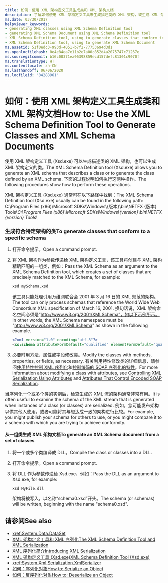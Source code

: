 ```yaml
---
title: 如何：使用 XML 架构定义工具生成类和 XML 架构文档
description: 了解如何使用 XML 架构定义工具来生成描述类的 XML 架构，或生成 XML 架构定义的类。
ms.date: 03/30/2017
helpviewer_keywords:
- generating XML classes using XML Schema Definition tool
- generating XML Schema Document using XML Schema Definition tool
- XML Schema Definition tool, using to generate classes that conform to specific schema
- XML Schema Definition tool, using to generate XML Schema Document
ms.assetid: 51f0edc3-993d-4051-b7f2-77753694d3d1
ms.openlocfilehash: 0e4e84ea7e11b2e7a00c852d4a2075747c71267e
ms.sourcegitcommit: b16c00371ea06398859ecd157defc81301c9070f
ms.translationtype: HT
ms.contentlocale: zh-CN
ms.lasthandoff: 06/06/2020
ms.locfileid: "84288961"
---
```

# <a name="how-to-use-the-xml-schema-definition-tool-to-generate-classes-and-xml-schema-documents"></a><span data-ttu-id="d9de1-103">如何：使用 XML 架构定义工具生成类和 XML 架构文档</span><span class="sxs-lookup"><span data-stu-id="d9de1-103">How to: Use the XML Schema Definition Tool to Generate Classes and XML Schema Documents</span></span>
<span data-ttu-id="d9de1-104">使用 XML 架构定义工具 (Xsd.exe) 可以生成描述类的 XML 架构，也可以生成 XML 架构定义的类。</span><span class="sxs-lookup"><span data-stu-id="d9de1-104">The XML Schema Definition tool (Xsd.exe) allows you to generate an XML schema that describes a class or to generate the class defined by an XML schema.</span></span> <span data-ttu-id="d9de1-105">下面的过程说明如何执行这两种操作。</span><span class="sxs-lookup"><span data-stu-id="d9de1-105">The following procedures show how to perform these operations.</span></span>

<span data-ttu-id="d9de1-106">XML 架构定义工具 (Xsd.exe) 通常可在以下路径中找到：</span><span class="sxs-lookup"><span data-stu-id="d9de1-106">The XML Schema Definition tool (Xsd.exe) usually can be found in the following path:</span></span>\
<span data-ttu-id="d9de1-107">C:\\Program Files (x86)\\Microsoft SDKs\\Windows\\{版本}\\bin\\NETFX {版本} Tools\\</span><span class="sxs-lookup"><span data-stu-id="d9de1-107">_C:\\Program Files (x86)\\Microsoft SDKs\\Windows\\{version}\\bin\\NETFX {version} Tools\\_</span></span>

### <a name="to-generate-classes-that-conform-to-a-specific-schema"></a><span data-ttu-id="d9de1-108">生成符合特定架构的类</span><span class="sxs-lookup"><span data-stu-id="d9de1-108">To generate classes that conform to a specific schema</span></span>  
  
1. <span data-ttu-id="d9de1-109">打开命令提示。</span><span class="sxs-lookup"><span data-stu-id="d9de1-109">Open a command prompt.</span></span>  
  
2. <span data-ttu-id="d9de1-110">将 XML 架构作为参数传递给 XML 架构定义工具，该工具将创建与 XML 架构精确匹配的一组类，例如：</span><span class="sxs-lookup"><span data-stu-id="d9de1-110">Pass the XML Schema as an argument to the XML Schema Definition tool, which creates a set of classes that are precisely matched to the XML Schema, for example:</span></span>  
  
    ```console  
    xsd mySchema.xsd  
    ```  
  
     <span data-ttu-id="d9de1-111">该工具只能处理引用万维网联合会 2001 年 3 月 16 日的 XML 规范的架构。</span><span class="sxs-lookup"><span data-stu-id="d9de1-111">The tool can only process schemas that reference the World Wide Web Consortium XML specification of March 16, 2001.</span></span> <span data-ttu-id="d9de1-112">换句话说，XML 架构命名空间必须是“http://www.w3.org/2001/XMLSchema”，如以下示例所示。</span><span class="sxs-lookup"><span data-stu-id="d9de1-112">In other words, the XML Schema namespace must be "http://www.w3.org/2001/XMLSchema" as shown in the following example.</span></span>  
  
    ```xml  
    <?xml version="1.0" encoding="utf-8"?>  
    <xs:schema attributeFormDefault="qualified" elementFormDefault="qualified" targetNamespace="" xmlns:xs="http://www.w3.org/2001/XMLSchema" />  
    ```  
  
3. <span data-ttu-id="d9de1-113">必要时用方法、属性或字段修改类。</span><span class="sxs-lookup"><span data-stu-id="d9de1-113">Modify the classes with methods, properties, or fields, as necessary.</span></span> <span data-ttu-id="d9de1-114">有关利用特性修改类的详细信息，请参阅[使用特性控制 XML 序列化](controlling-xml-serialization-using-attributes.md)和[控制编码的 SOAP 序列化的特性](attributes-that-control-encoded-soap-serialization.md)。</span><span class="sxs-lookup"><span data-stu-id="d9de1-114">For more information about modifying a class with attributes, see [Controlling XML Serialization Using Attributes](controlling-xml-serialization-using-attributes.md) and [Attributes That Control Encoded SOAP Serialization](attributes-that-control-encoded-soap-serialization.md).</span></span>  
  
 <span data-ttu-id="d9de1-115">当序列化一个或多个类的实例后，检查生成的 XML 流的架构通常非常有用。</span><span class="sxs-lookup"><span data-stu-id="d9de1-115">It is often useful to examine the schema of the XML stream that is generated when instances of a class (or classes) are serialized.</span></span> <span data-ttu-id="d9de1-116">例如，您可能发布架构以供其他人使用，或者可能将其与想达成一致的架构进行比较。</span><span class="sxs-lookup"><span data-stu-id="d9de1-116">For example, you might publish your schema for others to use, or you might compare it to a schema with which you are trying to achieve conformity.</span></span>  
  
#### <a name="to-generate-an-xml-schema-document-from-a-set-of-classes"></a><span data-ttu-id="d9de1-117">从一组类生成 XML 架构文档</span><span class="sxs-lookup"><span data-stu-id="d9de1-117">To generate an XML Schema document from a set of classes</span></span>  
  
1. <span data-ttu-id="d9de1-118">将一个或多个类编译成 DLL。</span><span class="sxs-lookup"><span data-stu-id="d9de1-118">Compile the class or classes into a DLL.</span></span>  
  
2. <span data-ttu-id="d9de1-119">打开命令提示。</span><span class="sxs-lookup"><span data-stu-id="d9de1-119">Open a command prompt.</span></span>  
  
3. <span data-ttu-id="d9de1-120">将 DLL 作为参数传递给 Xsd.exe，例如：</span><span class="sxs-lookup"><span data-stu-id="d9de1-120">Pass the DLL as an argument to Xsd.exe, for example:</span></span>  
  
    ```console  
    xsd MyFile.dll  
    ```  
  
     <span data-ttu-id="d9de1-121">架构将被写入，以名称“schema0.xsd”开头。</span><span class="sxs-lookup"><span data-stu-id="d9de1-121">The schema (or schemas) will be written, beginning with the name "schema0.xsd".</span></span>  
  
## <a name="see-also"></a><span data-ttu-id="d9de1-122">请参阅</span><span class="sxs-lookup"><span data-stu-id="d9de1-122">See also</span></span>

- <xref:System.Data.DataSet>
- [<span data-ttu-id="d9de1-123">XML 架构定义工具和 XML 序列化</span><span class="sxs-lookup"><span data-stu-id="d9de1-123">The XML Schema Definition Tool and XML Serialization</span></span>](the-xml-schema-definition-tool-and-xml-serialization.md)
- [<span data-ttu-id="d9de1-124">XML 序列化简介</span><span class="sxs-lookup"><span data-stu-id="d9de1-124">Introducing XML Serialization</span></span>](introducing-xml-serialization.md)
- [<span data-ttu-id="d9de1-125">XML 架构定义工具 (Xsd.exe)</span><span class="sxs-lookup"><span data-stu-id="d9de1-125">XML Schema Definition Tool (Xsd.exe)</span></span>](xml-schema-definition-tool-xsd-exe.md)
- <xref:System.Xml.Serialization.XmlSerializer>
- [<span data-ttu-id="d9de1-126">如何：序列化对象</span><span class="sxs-lookup"><span data-stu-id="d9de1-126">How to: Serialize an Object</span></span>](how-to-serialize-an-object.md)
- [<span data-ttu-id="d9de1-127">如何：反序列化对象</span><span class="sxs-lookup"><span data-stu-id="d9de1-127">How to: Deserialize an Object</span></span>](how-to-deserialize-an-object.md)
